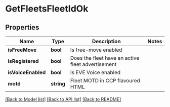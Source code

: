 # GetFleetsFleetIdOk

## Properties
Name | Type | Description | Notes
------------ | ------------- | ------------- | -------------
**isFreeMove** | **bool** | Is free-move enabled | 
**isRegistered** | **bool** | Does the fleet have an active fleet advertisement | 
**isVoiceEnabled** | **bool** | Is EVE Voice enabled | 
**motd** | **string** | Fleet MOTD in CCP flavoured HTML | 

[[Back to Model list]](../README.md#documentation-for-models) [[Back to API list]](../README.md#documentation-for-api-endpoints) [[Back to README]](../README.md)


